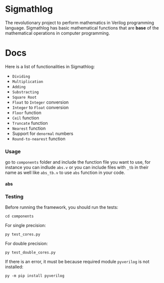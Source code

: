 # Sigmathlog

The revolutionary project to perform mathematics in Verilog programming language. Sigmathlog has basic mathematical functions that are **base** of the mathematical operations in computer programming. 

# Docs

Here is a list of functionalities in Sigmathlog:

- `Dividing`
- `Multiplication`
- `Adding`
- `Substracting`
- `Square Root`
- `Float` to `Integer` conversion
- `Integer` to `Float` conversion
- `Floor` function
- `Ceil` function
- `Truncate` function
- `Nearest` function
- Support for `denormal` numbers
- `Round-to-nearest` function

### Usage

go to `components` folder and include the function file you want to use, for instance you can indlude `abs.v` or you can include files with `_tb` in their name as well like `abs_tb.v` to use `abs` function in your code.

#### abs

### Testing

Before running the framework, you should run the tests:

```console
cd components
```

For single precision:

```console
py test_cores.py
```

For double precision:

```console
py test_double_cores.py
```

If there is an error, it must be because required module `pyverilog` is not installed:

```console
py -m pip install pyverilog
```

